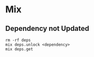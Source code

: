 # Mix

## Dependency not Updated

```shell
rm -rf deps
mix deps.unlock <dependency>
mix deps.get
```
